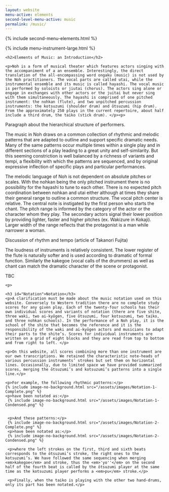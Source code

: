 ```yaml
---
layout: website
menu-active: elements
second-level-menu-active: music
permalink: /music/
---
```


{% include second-menu-elements.html %}

<main class="page-content">
  <div class="text-container">
    {% include menu-instrument-large.html %}

    <h2>Elements of Music: an Introduction</h2>

    <p>Noh is a form of musical theater which features actors singing with the accompaniment of a an ensemble. Interestingly, the direct translation of the all-encompassing word ongaku (music) is not used by the Noh practitioners. The vocal parts are called utai, while the instrumental ensemble and its music is called hayashi. The vocal music is performed by soloists or jiutai (chorus). The actors sing alone or engage in exchanges with other actors or the juitai but never sing with them simultaneously. The hayashi is comprised of one pitched instrument: the nohkan (flute), and two unpitched percussion instruments: the kotsuzumi (shoulder drum) and ōtsuzumi (hip drum). From the approximately 250 plays in the current repertoire, about half include a third drum, the taiko (stick drum). </p><p>

Paragraph about the hierarchical structure of performers.</p><p>

The music in Noh draws on a common collection of rhythmic and melodic patterns that are adapted to outline and support specific dramatic needs. Many of the same patterns occur multiple times within a single play and in different sections of a play leading to a great unity and self-similarity. But this seeming constriction is well balanced by a richness of variants and tempi, a flexibility with which the patterns are sequenced, and by original expressive inflection of specific plays and particular performances. </p><p>

The melodic language of Noh is not dependent on absolute pitches or scales. With the nohkan being the only pitched instrument there is no possibility for the hayashi to tune to each other. There is no expected pitch coordination between nohkan and utai either although at times they share their general range to outline a common structure. The vocal pitch center is relative. The central note is instigated by the first person who starts the chant. The pitch range is informed by the category of the actor or the character whom they play. The secondary actors signal their lower position by providing lighter, faster and higher pitches (ex. Wakizure in Kokaji). Larger width of the range reflects that the protagonist is a man while narrower a woman. </p><p>

Discussion of rhythm and tempo (article of Takanori Fujita)</p><p>

The loudness of instruments is relatively consistent. The lower register of the flute is naturally softer and is used according to dramatic of formal function.  Similarly the kakegoe (vocal calls of the drummers) as well as chant can match the dramatic character of the scene or protagonist.  </p><p>

TBC 
</p>


    <p>
  </p>

    <h3 id="Notation">Notation</h3>
    <p>A clarification must be made about the music notation used on this website. Conversely to Western tradition there are no complete study scores for any given play. Each of the twenty-four schools has their own individual scores and variants of notation (there are five shite, three waki, two ai-kyōgen, five ōtsuzumi, four kotsuzumi, two taiko, and three nohkan schools). In the performance of a Noh play, it is the school of the shite that becomes the reference and it is the responsibility of the waki and ai-kyōgen actors and musicians to adapt their parts to the shite’s. Scores for individual instruments are written on a grid of eight blocks and they are read from top to bottom and from right to left. </p>

    <p>On this website, all scores combining more than one instrument are our own transcriptions. We retained the characteristic note-heads of various percussion instruments’ strokes but set them on horizontal lines. Occasionally, due to limited space we have provided summarized scores, merging the ōtsuzumi’s and kotsuzumi’s patterns into a single line.</p>

    <p>For example, the following rhythmic patterns:</p>
    {% include image-no-background.html src="/assets/images/Notation-1-Complete.png" %}
    <p>have been notated as:</p>
     {% include image-no-background.html src="/assets/images/Notation-1-Condensed.png" %}


     <p>And these patterns:</p>
     {% include image-no-background.html src="/assets/images/Notation-2-Complete.png" %}
     <p>have been notated as:</p>
     {% include image-no-background.html src="/assets/images/Notation-2-Condensed.png" %}

     <p>where the left strokes on the first, third and sixth beats corresponds to the ōtsuzumi’s stroke, the right ones to the kotsuzumi’s. We have followed the same sequencing when merging <em>kakegoe</em> and stroke, thus the <em>'yo''</em> on the second half of the fourth beat is called by the ōtsuzumi player at the same time as the kotsuzumi player performs a <em>pu</em> stroke.</p>

     <p>Finally, when the taiko is playing with the other two hand-drums, only its part has been notated.</p>
  </div>
</main>
